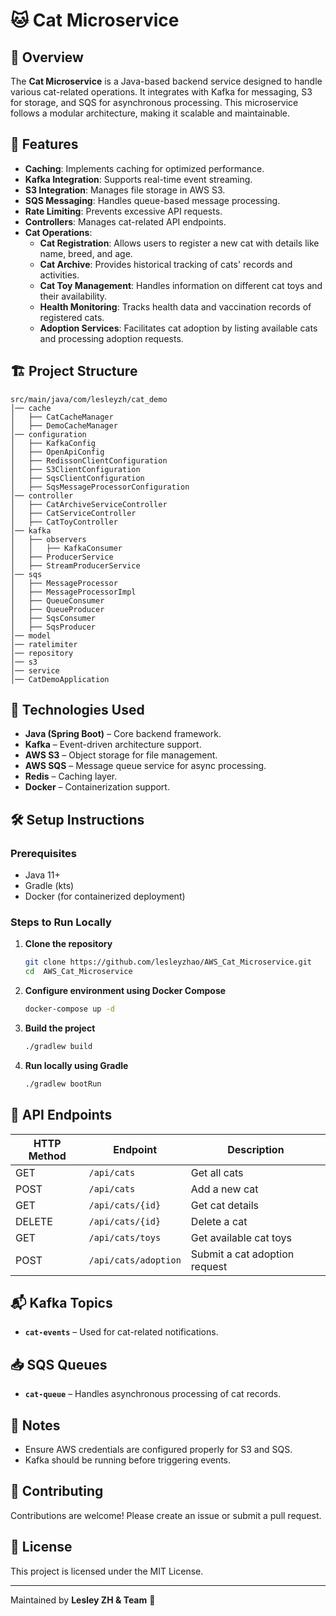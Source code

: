 # 🐱 Cat Microservice

## 📌 Overview
The **Cat Microservice** is a Java-based backend service designed to handle various cat-related operations. It integrates with Kafka for messaging, S3 for storage, and SQS for asynchronous processing. This microservice follows a modular architecture, making it scalable and maintainable.

## 🚀 Features
- **Caching**: Implements caching for optimized performance.
- **Kafka Integration**: Supports real-time event streaming.
- **S3 Integration**: Manages file storage in AWS S3.
- **SQS Messaging**: Handles queue-based message processing.
- **Rate Limiting**: Prevents excessive API requests.
- **Controllers**: Manages cat-related API endpoints.
- **Cat Operations**:
  - **Cat Registration**: Allows users to register a new cat with details like name, breed, and age.
  - **Cat Archive**: Provides historical tracking of cats' records and activities.
  - **Cat Toy Management**: Handles information on different cat toys and their availability.
  - **Health Monitoring**: Tracks health data and vaccination records of registered cats.
  - **Adoption Services**: Facilitates cat adoption by listing available cats and processing adoption requests.

## 🏗️ Project Structure
```
src/main/java/com/lesleyzh/cat_demo
│── cache
│   ├── CatCacheManager
│   ├── DemoCacheManager
│── configuration
│   ├── KafkaConfig
│   ├── OpenApiConfig
│   ├── RedissonClientConfiguration
│   ├── S3ClientConfiguration
│   ├── SqsClientConfiguration
│   ├── SqsMessageProcessorConfiguration
│── controller
│   ├── CatArchiveServiceController
│   ├── CatServiceController
│   ├── CatToyController
│── kafka
│   ├── observers
│   │   ├── KafkaConsumer
│   ├── ProducerService
│   ├── StreamProducerService
│── sqs
│   ├── MessageProcessor
│   ├── MessageProcessorImpl
│   ├── QueueConsumer
│   ├── QueueProducer
│   ├── SqsConsumer
│   ├── SqsProducer
│── model
│── ratelimiter
│── repository
│── s3
│── service
│── CatDemoApplication
```

## 🔧 Technologies Used
- **Java (Spring Boot)** – Core backend framework.
- **Kafka** – Event-driven architecture support.
- **AWS S3** – Object storage for file management.
- **AWS SQS** – Message queue service for async processing.
- **Redis** – Caching layer.
- **Docker** – Containerization support.

## 🛠️ Setup Instructions
### Prerequisites
- Java 11+
- Gradle (kts)
- Docker (for containerized deployment)

### Steps to Run Locally
1. **Clone the repository**
   ```sh
   git clone https://github.com/lesleyzhao/AWS_Cat_Microservice.git
   cd  AWS_Cat_Microservice
   ```

2. **Configure environment using Docker Compose**
   ```sh
   docker-compose up -d
   ```
3. **Build the project**
   ```sh
   ./gradlew build
   ```
4. **Run locally using Gradle**
   ```sh
   ./gradlew bootRun
   ```


## 📡 API Endpoints
| HTTP Method | Endpoint | Description |
|------------|---------|-------------|
| GET | `/api/cats` | Get all cats |
| POST | `/api/cats` | Add a new cat |
| GET | `/api/cats/{id}` | Get cat details |
| DELETE | `/api/cats/{id}` | Delete a cat |
| GET | `/api/cats/toys` | Get available cat toys |
| POST | `/api/cats/adoption` | Submit a cat adoption request |

## 📬 Kafka Topics
- **`cat-events`** – Used for cat-related notifications.

## 📥 SQS Queues
- **`cat-queue`** – Handles asynchronous processing of cat records.

## 📖 Notes
- Ensure AWS credentials are configured properly for S3 and SQS.
- Kafka should be running before triggering events.

## 🤝 Contributing
Contributions are welcome! Please create an issue or submit a pull request.

## 📜 License
This project is licensed under the MIT License.

---
Maintained by **Lesley ZH & Team** 🐾

